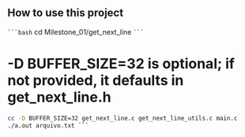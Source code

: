 ## How to use this project

```` ```bash ````
cd Milestone_01/get_next_line ```` ``` ````

# -D BUFFER_SIZE=32 is optional; if not provided, it defaults in get_next_line.h
```bash
cc -D BUFFER_SIZE=32 get_next_line.c get_next_line_utils.c main.c
./a.out arquivo.txt ```
